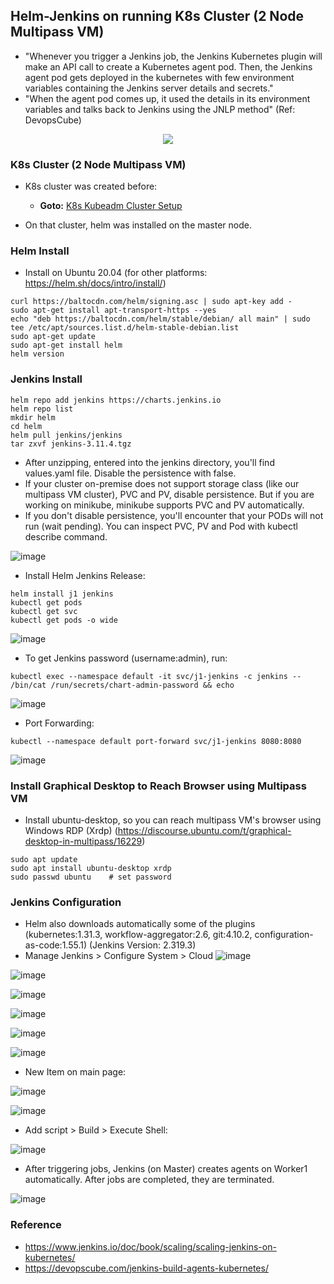 ## Helm-Jenkins on running K8s Cluster (2 Node Multipass VM)

- "Whenever you trigger a Jenkins job, the Jenkins Kubernetes plugin will make an API call to create a Kubernetes agent pod. Then, the Jenkins agent pod gets deployed in the kubernetes with few environment variables containing the Jenkins server details and secrets."
- "When the agent pod comes up, it used the details in its environment variables and talks back to Jenkins using the JNLP method" (Ref: DevopsCube)

<p align="center">
  <img src="https://user-images.githubusercontent.com/10358317/156229862-7046f57b-29eb-4c47-b8cd-fbe4376eac89.png">
</p>

### K8s Cluster (2 Node Multipass VM)
- K8s cluster was created before:
   - **Goto:** [K8s Kubeadm Cluster Setup](https://github.com/omerbsezer/Fast-Kubernetes/blob/main/K8s-Kubeadm-Cluster-Setup.md)

- On that cluster, helm was installed on the master node.

### Helm Install

- Install on Ubuntu 20.04 (for other platforms: https://helm.sh/docs/intro/install/)

```
curl https://baltocdn.com/helm/signing.asc | sudo apt-key add -
sudo apt-get install apt-transport-https --yes
echo "deb https://baltocdn.com/helm/stable/debian/ all main" | sudo tee /etc/apt/sources.list.d/helm-stable-debian.list
sudo apt-get update
sudo apt-get install helm
helm version
```

### Jenkins Install

```
helm repo add jenkins https://charts.jenkins.io        
helm repo list
mkdir helm
cd helm
helm pull jenkins/jenkins                                           
tar zxvf jenkins-3.11.4.tgz                                       
```

- After unzipping, entered into the jenkins directory, you'll find values.yaml file. Disable the persistence with false. 
- If your cluster on-premise does not support storage class (like our multipass VM cluster), PVC and PV, disable persistence. But if you are working on minikube, minikube supports PVC and PV automatically. 
- If you don't disable persistence, you'll encounter that your PODs will not run (wait pending). You can inspect PVC, PV and Pod with kubectl describe command. 

![image](https://user-images.githubusercontent.com/10358317/156223521-0982d3d4-61aa-4a33-a068-a634e7382eed.png)

- Install Helm Jenkins Release:
```
helm install j1 jenkins
kubectl get pods
kubectl get svc
kubectl get pods -o wide
```

![image](https://user-images.githubusercontent.com/10358317/156224502-024f42ad-62e6-4887-9058-ae09f3beb91d.png)

- To get Jenkins password (username:admin), run:
```
kubectl exec --namespace default -it svc/j1-jenkins -c jenkins -- /bin/cat /run/secrets/chart-admin-password && echo  
```
![image](https://user-images.githubusercontent.com/10358317/156224860-c40406a7-7fbf-45bc-ada5-d4bb54cf1b25.png)

- Port Forwarding:
```
kubectl --namespace default port-forward svc/j1-jenkins 8080:8080
```
![image](https://user-images.githubusercontent.com/10358317/156225021-759b0507-37be-484c-87f3-777c0472e4ba.png)


### Install Graphical Desktop to Reach Browser using Multipass VM

- Install ubuntu-desktop, so you can reach multipass VM's browser using Windows RDP (Xrdp) (https://discourse.ubuntu.com/t/graphical-desktop-in-multipass/16229)

```
sudo apt update
sudo apt install ubuntu-desktop xrdp
sudo passwd ubuntu    # set password
```

### Jenkins Configuration

- Helm also downloads automatically some of the plugins  (kubernetes:1.31.3, workflow-aggregator:2.6, git:4.10.2, configuration-as-code:1.55.1) (Jenkins Version: 2.319.3)
- Manage Jenkins > Configure  System > Cloud
![image](https://user-images.githubusercontent.com/10358317/156225898-1487b783-d112-4fcb-8ffa-66195e2d5f35.png)

![image](https://user-images.githubusercontent.com/10358317/156226068-0afcd9c2-9537-4431-8cdd-954625a73434.png)

![image](https://user-images.githubusercontent.com/10358317/156226209-b05eb0fd-d467-42e0-9fc9-ad1b37cb6efa.png)

![image](https://user-images.githubusercontent.com/10358317/156226315-0dd0f343-d02d-45a3-b2ef-5289ad6dcd03.png)

![image](https://user-images.githubusercontent.com/10358317/156226468-2c09dd57-9d94-426d-ba9d-0c88f865afec.png)

![image](https://user-images.githubusercontent.com/10358317/156226617-caf80b7c-d20b-4cc2-84c3-d42742531cd5.png)

- New Item on main page: 

![image](https://user-images.githubusercontent.com/10358317/156226810-bfafc539-0ab5-4c18-b2ce-68191d5b0e4d.png)

![image](https://user-images.githubusercontent.com/10358317/156226947-78293336-a4ca-468c-b1e7-37247829d261.png)

- Add script > Build > Execute Shell:

![image](https://user-images.githubusercontent.com/10358317/156227131-c9f2a519-2749-405e-ab4a-7ae27c6b2787.png)

- After triggering jobs, Jenkins (on Master) creates agents on Worker1 automatically. After jobs are completed, they are terminated.

![image](https://user-images.githubusercontent.com/10358317/156227423-0dc264b5-9060-46c5-a353-4d15ea64e9fa.png)



### Reference

- https://www.jenkins.io/doc/book/scaling/scaling-jenkins-on-kubernetes/
- https://devopscube.com/jenkins-build-agents-kubernetes/



